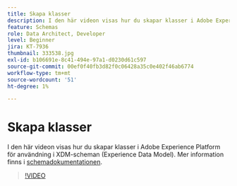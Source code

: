 ```yaml
---
title: Skapa klasser
description: I den här videon visas hur du skapar klasser i Adobe Experience Platform för användning i XDM-scheman (Experience Data Model).
feature: Schemas
role: Data Architect, Developer
level: Beginner
jira: KT-7936
thumbnail: 333538.jpg
exl-id: b106691e-8c41-494e-97a1-d0230d61c597
source-git-commit: 00ef0f40fb3d82f0c06428a35c0e402f46ab6774
workflow-type: tm+mt
source-wordcount: '51'
ht-degree: 1%

---
```


# Skapa klasser

I den här videon visas hur du skapar klasser i Adobe Experience Platform för användning i XDM-scheman (Experience Data Model). Mer information finns i [schemadokumentationen](https://experienceleague.adobe.com/docs/experience-platform/xdm/home.html?lang=sv).

>[!VIDEO](https://video.tv.adobe.com/v/333538?learn=on)
